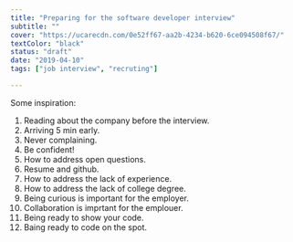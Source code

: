 ```yaml
---
title: "Preparing for the software developer interview"
subtitle: ""
cover: "https://ucarecdn.com/0e52ff67-aa2b-4234-b620-6ce094508f67/"
textColor: "black"
status: "draft"
date: "2019-04-10"
tags: ["job interview", "recruting"]

---
```


Some inspiration:
1. Reading about the company before the interview.
2. Arriving 5 min early.
3. Never complaining.
4. Be confident!
4. How to address open questions.
5. Resume and github.
6. How to address the lack of experience.
7. How to address the lack of college degree.
8. Being curious is important for the employer.
9. Collaboration is imprtant for the emplouer.
10. Being ready to show your code.
11. Baing ready to code on the spot.
